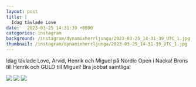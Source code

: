 ```yaml
---
layout: post
title: |
  Idag tävlade Love
date:   2023-03-25 14:31:39 +0000
categories: instagram
background: /instagram/dynamixherrljunga/2023-03-25_14-31-39_UTC_1.jpg
thumbnail: /instagram/dynamixherrljunga/2023-03-25_14-31-39_UTC_1.jpg
---
```

Idag tävlade Love, Arvid, Henrik och Miguel på Nordic Open i Nacka! Brons till Henrik och GULD till Miguel! Bra jobbat samtliga! 



<img src='/www-dynamix-herrljunga/instagram/dynamixherrljunga/2023-03-25_14-31-39_UTC_1.jpg' class='img-fluid' />


<img src='/www-dynamix-herrljunga/instagram/dynamixherrljunga/2023-03-25_14-31-39_UTC_2.jpg' class='img-fluid' />


<img src='/www-dynamix-herrljunga/instagram/dynamixherrljunga/2023-03-25_14-31-39_UTC_3.jpg' class='img-fluid' />
